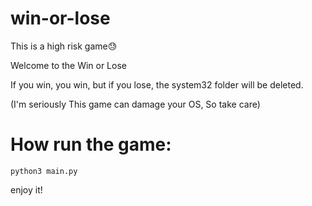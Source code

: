# win-or-lose
This is a high risk game😓

Welcome to the Win or Lose

If you win, you win, but if you lose, the system32 folder will be deleted.

(I'm seriously This game can damage your OS, So take care)

# How run the game:

```
python3 main.py
```

enjoy it!
